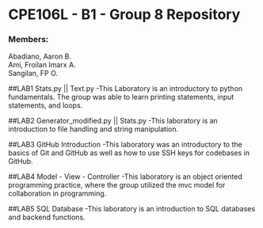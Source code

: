 # CPE106L - B1 - Group 8 Repository 
### Members: 
Abadiano, Aaron B.  
Ami, Froilan Imarx A.  
Sangilan, FP O.

##LAB1
Stats.py || Text.py
-This Laboratory is an introductory to python fundamentals. The group was able
to learn printing statements, input statements, and loops.

##LAB2
Generator_modified.py || Stats.py
-This laboratory is an introduction to file handling and string manipulation.

##LAB3
GitHub Introduction
-This laboratory was an introductory to the basics of Git and GitHub as well as
how to use SSH keys for codebases in GitHub.


##LAB4
Model - View - Controller
-This laboratory is an object oriented programming practice, where the group utilized
the mvc model for collaboration in programming.

##LAB5
SQL Database
-This laboratory is an introduction to SQL databases and backend functions.
